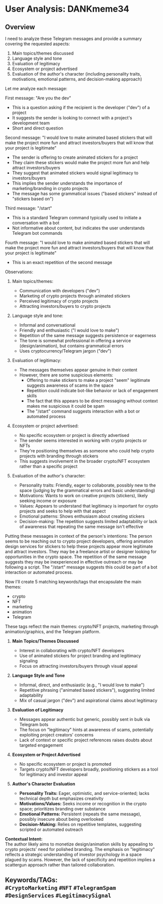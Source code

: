 # User Analysis: DANKmeme34

## Overview

<think>
I need to analyze these Telegram messages and provide a summary covering the requested aspects:

1. Main topics/themes discussed
2. Language style and tone
3. Evaluation of legitimacy
4. Ecosystem or project advertised
5. Evaluation of the author's character (including personality traits, motivations, emotional patterns, and decision-making approach)

Let me analyze each message:

First message:
"Are you the dev"
- This is a question asking if the recipient is the developer ("dev") of a project
- It suggests the sender is looking to connect with a project's development team
- Short and direct question

Second message:
"I would love to make animated based stickers that will make the project more fun and attract investors/buyers that will know that your project is legitimate"
- The sender is offering to create animated stickers for a project
- They claim these stickers would make the project more fun and help attract investors/buyers
- They suggest that animated stickers would signal legitimacy to investors/buyers
- This implies the sender understands the importance of marketing/branding in crypto projects
- The message has some grammatical issues ("based stickers" instead of "stickers based on")

Third message:
"/start"
- This is a standard Telegram command typically used to initiate a conversation with a bot
- Not informative about content, but indicates the user understands Telegram bot commands

Fourth message:
"I would love to make animated based stickers that will make the project more fun and attract investors/buyers that will know that your project is legitimate"
- This is an exact repetition of the second message

Observations:

1. Main topics/themes:
   - Communication with developers ("dev")
   - Marketing of crypto projects through animated stickers
   - Perceived legitimacy of crypto projects
   - Attracting investors/buyers to crypto projects

2. Language style and tone:
   - Informal and conversational
   - Friendly and enthusiastic ("I would love to make")
   - Repetition of the same message suggests persistence or eagerness
   - The tone is somewhat professional in offering a service (design/animation), but contains grammatical errors
   - Uses cryptocurrency/Telegram jargon ("dev")

3. Evaluation of legitimacy:
   - The messages themselves appear genuine in their content
   - However, there are some suspicious elements:
     * Offering to make stickers to make a project "seem" legitimate suggests awareness of scams in the space
     * Repetition could indicate bot-like behavior or lack of engagement skills
     * The fact that this appears to be direct messaging without context makes me suspicious it could be spam
     * The "/start" command suggests interaction with a bot or automated process

4. Ecosystem or project advertised:
   - No specific ecosystem or project is directly advertised
   - The sender seems interested in working with crypto projects or NFTs
   - They're positioning themselves as someone who could help crypto projects with branding through stickers
   - This suggests involvement in the broader crypto/NFT ecosystem rather than a specific project

5. Evaluation of the author's character:
   - Personality traits: Friendly, eager to collaborate, possibly new to the space (judging by the grammatical errors and basic understanding)
   - Motivations: Wants to work on creative projects (stickers), likely seeking income or exposure
   - Values: Appears to understand that legitimacy is important for crypto projects and seeks to help with that aspect
   - Emotional patterns: Shows enthusiasm about creating stickers
   - Decision-making: The repetition suggests limited adaptability or lack of awareness that repeating the same message isn't effective

Putting these messages in context of the person's intentions:
The person seems to be reaching out to crypto project developers, offering animation design services for stickers to help these projects appear more legitimate and attract investors. They may be a freelance artist or designer looking for opportunities in the crypto space. The repetition of the same message suggests they may be inexperienced in effective outreach or may be following a script. The "/start" message suggests this could be part of a bot interaction or automated process.

Now I'll create 5 matching keywords/tags that encapsulate the main themes:
- crypto
- NFT
- marketing
- animation
- Telegram

These tags reflect the main themes: crypto/NFT projects, marketing through animation/graphics, and the Telegram platform.
</think>

1. **Main Topics/Themes Discussed**  
   - Interest in collaborating with crypto/NFT developers  
   - Use of animated stickers for project branding and legitimacy signaling  
   - Focus on attracting investors/buyers through visual appeal  

2. **Language Style and Tone**  
   - Informal, direct, and enthusiastic (e.g., "I would love to make")  
   - Repetitive phrasing ("animated based stickers"), suggesting limited adaptability  
   - Mix of casual jargon ("dev") and aspirational claims about legitimacy  

3. **Evaluation of Legitimacy**  
   - Messages appear authentic but generic, possibly sent in bulk via Telegram bots  
   - The focus on "legitimacy" hints at awareness of scams, potentially exploiting project creators' concerns  
   - Lack of context or specific project references raises doubts about targeted engagement  

4. **Ecosystem or Project Advertised**  
   - No specific ecosystem or project is promoted  
   - Targets crypto/NFT developers broadly, positioning stickers as a tool for legitimacy and investor appeal  

5. **Author's Character Evaluation**  
   - **Personality Traits:** Eager, optimistic, and service-oriented; lacks technical depth but emphasizes creativity  
   - **Motivations/Values:** Seeks income or recognition in the crypto space; prioritizes branding over substance  
   - **Emotional Patterns:** Persistent (repeats the same message), possibly insecure about being overlooked  
   - **Decision-Making:** Relies on repetitive templates, suggesting scripted or automated outreach  

**Contextual Intent:**  
The author likely aims to monetize design/animation skills by appealing to crypto projects' need for polished branding. The emphasis on "legitimacy" reflects a strategic understanding of investor psychology in a space plagued by scams. However, the lack of specificity and repetition implies a scattergun approach rather than tailored collaboration.  

**Keywords/TAGs:**  
`#CryptoMarketing` `#NFT` `#TelegramSpam` `#DesignServices` `#LegitimacySignal`
---
